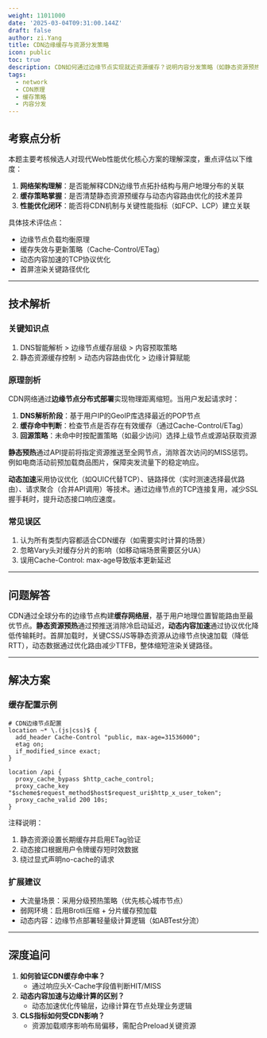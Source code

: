 ```yaml
---
weight: 11011000
date: '2025-03-04T09:31:00.144Z'
draft: false
author: zi.Yang
title: CDN边缘缓存与资源分发策略
icon: public
toc: true
description: CDN如何通过边缘节点实现就近资源缓存？说明内容分发策略（如静态资源预热、动态内容加速）的核心原理及对首屏加载性能的优化价值。
tags:
  - network
  - CDN原理
  - 缓存策略
  - 内容分发
---
```


## 考察点分析

本题主要考核候选人对现代Web性能优化核心方案的理解深度，重点评估以下维度：

1. **网络架构理解**：是否能解释CDN边缘节点拓扑结构与用户地理分布的关联
2. **缓存策略掌握**：是否清楚静态资源预缓存与动态内容路由优化的技术差异
3. **性能优化闭环**：能否将CDN机制与关键性能指标（如FCP、LCP）建立关联

具体技术评估点：

- 边缘节点负载均衡原理
- 缓存失效与更新策略（Cache-Control/ETag）
- 动态内容加速的TCP协议优化
- 首屏渲染关键路径优化

---

## 技术解析

### 关键知识点

1. DNS智能解析 > 边缘节点缓存层级 > 内容预取策略
2. 静态资源缓存控制 > 动态内容路由优化 > 边缘计算赋能

### 原理剖析

CDN网络通过**边缘节点分布式部署**实现物理距离缩短。当用户发起请求时：

1. **DNS解析阶段**：基于用户IP的GeoIP库选择最近的POP节点
2. **缓存命中判断**：检查节点是否存在有效缓存（通过Cache-Control/ETag）
3. **回源策略**：未命中时按配置策略（如最少访问）选择上级节点或源站获取资源

**静态预热**通过API提前将指定资源推送至全网节点，消除首次访问的MISS惩罚。例如电商活动前预加载商品图片，保障突发流量下的稳定响应。

**动态加速**采用协议优化（如QUIC代替TCP）、链路择优（实时测速选择最优路由）、请求聚合（合并API调用）等技术。通过边缘节点的TCP连接复用，减少SSL握手耗时，提升动态接口响应速度。

### 常见误区

1. 认为所有类型内容都适合CDN缓存（如需要实时计算的场景）
2. 忽略Vary头对缓存分片的影响（如移动端场景需要区分UA）
3. 误用Cache-Control: max-age导致版本更新延迟

---

## 问题解答

CDN通过全球分布的边缘节点构建**缓存网络层**，基于用户地理位置智能路由至最优节点。**静态资源预热**通过预推送消除冷启动延迟，**动态内容加速**通过协议优化降低传输耗时。首屏加载时，关键CSS/JS等静态资源从边缘节点快速加载（降低RTT），动态数据通过优化路由减少TTFB，整体缩短渲染关键路径。

---

## 解决方案

### 缓存配置示例

```nginx
# CDN边缘节点配置
location ~* \.(js|css)$ {
  add_header Cache-Control "public, max-age=31536000";
  etag on;
  if_modified_since exact;
}

location /api {
  proxy_cache_bypass $http_cache_control;
  proxy_cache_key "$scheme$request_method$host$request_uri$http_x_user_token";
  proxy_cache_valid 200 10s;
}
```

注释说明：

1. 静态资源设置长期缓存并启用ETag验证
2. 动态接口根据用户令牌缓存短时效数据
3. 绕过显式声明no-cache的请求

### 扩展建议

- 大流量场景：采用分级预热策略（优先核心城市节点）
- 弱网环境：启用Brotli压缩 + 分片缓存预加载
- 动态内容：边缘节点部署轻量级计算逻辑（如ABTest分流）

---

## 深度追问

1. **如何验证CDN缓存命中率？**
   - 通过响应头X-Cache字段值判断HIT/MISS
2. **动态内容加速与边缘计算的区别？**
   - 动态加速优化传输层，边缘计算在节点处理业务逻辑
3. **CLS指标如何受CDN影响？**
   - 资源加载顺序影响布局偏移，需配合Preload关键资源
